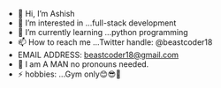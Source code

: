- 👋 Hi, I’m Ashish
- 👀 I’m interested in ...full-stack development
- 🌱 I’m currently learning ...python programming 
- 📫 How to reach me ...Twitter handle: @beastcoder18
- EMAIL ADDRESS: beastcoder18@gmail.com
- 💪 I am A MAN no pronouns needed.
- ⚡ hobbies: ...Gym only😊😎💪

<!---
beastcoder2105/beastcoder2105 is a ✨ special ✨ repository because its `README.md` (this file) appears on your GitHub profile.
You can click the Preview link to take a look at your changes.
--->
